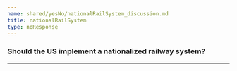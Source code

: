 ```yaml
---
name: shared/yesNo/nationalRailSystem_discussion.md
title: nationalRailSystem
type: noResponse
---
```


### Should the US implement a nationalized railway system?

---

